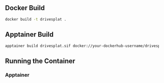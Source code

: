 ## Docker Build
```bash
docker build -t drivesplat .
```

## Apptainer Build
```bash
apptainer build drivesplat.sif docker://your-dockerhub-username/drivesplat:latest
```

## Running the Container
### Apptainer
